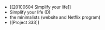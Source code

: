 - [[20100604 Simplify your life]]
- Simplify your life (D)
- the minimalists (website and Netflix program)
- [[Project 333]]
